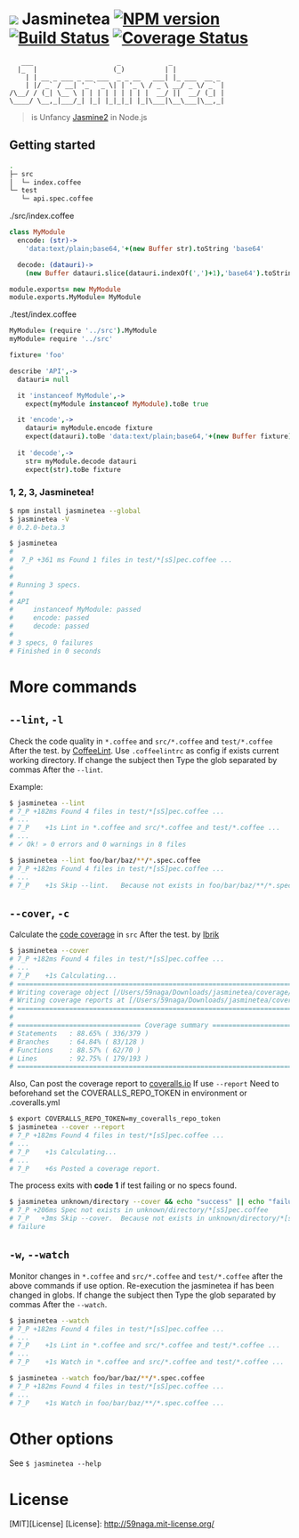 # ![][.svg] Jasminetea [![NPM version][npm-image]][npm] [![Build Status][travis-image]][travis] [![Coverage Status][coveralls-image]][coveralls]

```
   ___                     _            _             
  |_  |                   (_)          | |            
    | | __ _ ___ _ __ ___  _ _ __   ___| |_ ___  __ _ 
    | |/ _` / __| '_ ` _ \| | '_ \ / _ \ __/ _ \/ _` |
/\__/ / (_| \__ \ | | | | | | | | |  __/ ||  __/ (_| |
\____/ \__,_|___/_| |_| |_|_|_| |_|\___|\__\___|\__,_|

```

> is Unfancy [Jasmine2](http://jasmine.github.io/2.3/introduction.html) in Node.js

## Getting started
```bash
.
├─ src
│  └─ index.coffee
└─ test
   └─ api.spec.coffee
```

./src/index.coffee

```coffee
class MyModule
  encode: (str)->
    'data:text/plain;base64,'+(new Buffer str).toString 'base64'

  decode: (datauri)->
    (new Buffer datauri.slice(datauri.indexOf(',')+1),'base64').toString()

module.exports= new MyModule
module.exports.MyModule= MyModule
```

./test/index.coffee

```coffee
MyModule= (require '../src').MyModule
myModule= require '../src'

fixture= 'foo'

describe 'API',->
  datauri= null

  it 'instanceof MyModule',->
    expect(myModule instanceof MyModule).toBe true

  it 'encode',->
    datauri= myModule.encode fixture
    expect(datauri).toBe 'data:text/plain;base64,'+(new Buffer fixture).toString 'base64'
  
  it 'decode',->
    str= myModule.decode datauri 
    expect(str).toBe fixture
```

### 1, 2, 3, Jasminetea!
```bash
$ npm install jasminetea --global
$ jasminetea -V
# 0.2.0-beta.3

$ jasminetea
#
#  7_P +361 ms Found 1 files in test/*[sS]pec.coffee ...
# 
# 
# Running 3 specs.
# 
# API
#     instanceof MyModule: passed
#     encode: passed
#     decode: passed
# 
# 3 specs, 0 failures
# Finished in 0 seconds
```

# More commands

## `--lint`, `-l`

Check the code quality in `*.coffee` and `src/*.coffee` and `test/*.coffee` After the test. by [CoffeeLint](https://github.com/clutchski/coffeelint).
Use `.coffeelintrc` as config if exists current working directory.
If change the subject then Type the glob separated by commas After the `--lint`.

Example:

```bash
$ jasminetea --lint
# 7_P +182ms Found 4 files in test/*[sS]pec.coffee ...
# ...
# 7_P    +1s Lint in *.coffee and src/*.coffee and test/*.coffee ...
# ...
# ✓ Ok! » 0 errors and 0 warnings in 8 files

$ jasminetea --lint foo/bar/baz/**/*.spec.coffee
# 7_P +182ms Found 4 files in test/*[sS]pec.coffee ...
# ...
# 7_P    +1s Skip --lint.   Because not exists in foo/bar/baz/**/*.spec.coffee
```

## `--cover`, `-c`

Calculate the [code coverage](http://en.wikipedia.org/wiki/Code_coverage) in `src` After the test. by [Ibrik](https://github.com/59naga/ibrik)

```bash
$ jasminetea --cover
# 7_P +182ms Found 4 files in test/*[sS]pec.coffee ...
# ...
# 7_P    +1s Calculating...
# =============================================================================
# Writing coverage object [/Users/59naga/Downloads/jasminetea/coverage/coverage.json]
# Writing coverage reports at [/Users/59naga/Downloads/jasminetea/coverage]
# =============================================================================
# 
# =============================== Coverage summary ===============================
# Statements   : 88.65% ( 336/379 )
# Branches     : 64.84% ( 83/128 )
# Functions    : 88.57% ( 62/70 )
# Lines        : 92.75% ( 179/193 )
# ================================================================================
```

Also, Can post the coverage report to [coveralls.io](https://coveralls.io/) If use `--report`
Need to beforehand set the COVERALLS_REPO_TOKEN in environment or .coveralls.yml

```bash
$ export COVERALLS_REPO_TOKEN=my_coveralls_repo_token
$ jasminetea --cover --report
# 7_P +182ms Found 4 files in test/*[sS]pec.coffee ...
# ...
# 7_P    +1s Calculating...
# ...
# 7_P    +6s Posted a coverage report.
```

The process exits with __code 1__ if test failing or no specs found.

```bash
$ jasminetea unknown/directory --cover && echo "success" || echo "failure"
# 7_P +206ms Spec not exists in unknown/directory/*[sS]pec.coffee
# 7_P   +3ms Skip --cover.  Because not exists in unknown/directory/*[sS]pec.coffee
# failure
```

## `-w`, `--watch`
Monitor changes in `*.coffee` and `src/*.coffee` and `test/*.coffee` after the above commands if use option.
Re-execution the jasminetea if has been changed in globs.
If change the subject then Type the glob separated by commas After the `--watch`.

```bash
$ jasminetea --watch
# 7_P +182ms Found 4 files in test/*[sS]pec.coffee ...
# ...
# 7_P    +1s Lint in *.coffee and src/*.coffee and test/*.coffee ...
# ...
# 7_P    +1s Watch in *.coffee and src/*.coffee and test/*.coffee ...

$ jasminetea --watch foo/bar/baz/**/*.spec.coffee
# 7_P +182ms Found 4 files in test/*[sS]pec.coffee ...
# ...
# 7_P    +1s Watch in foo/bar/baz/**/*.spec.coffee ...
```

# Other options
See `$ jasminetea --help`

License
=========================
[MIT][License]
[License]: http://59naga.mit-license.org/

[.svg]: https://cdn.rawgit.com/59naga/jasminetea/master/.svg

[npm-image]: https://badge.fury.io/js/jasminetea.svg
[npm]: https://npmjs.org/package/jasminetea
[travis-image]: https://travis-ci.org/59naga/jasminetea.svg?branch=master
[travis]: https://travis-ci.org/59naga/jasminetea
[coveralls-image]: https://coveralls.io/repos/59naga/jasminetea/badge.svg?branch=master
[coveralls]: https://coveralls.io/r/59naga/jasminetea?branch=master
